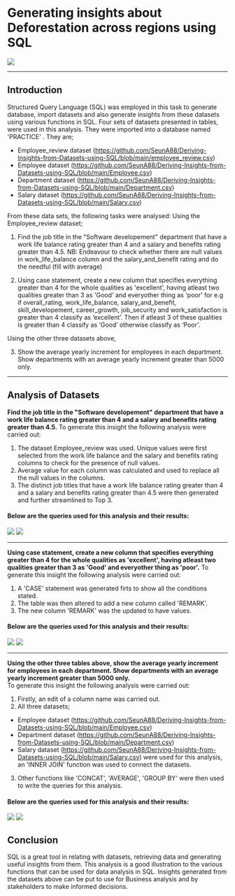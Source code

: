 # Generating insights about Deforestation across regions using SQL
![](sql.jpg)

----
## Introduction
Structured Query Language (SQL) was employed in this task to generate database, import datasets and also generate insights from these datasets using various functions in SQL. Four sets of datasets presented in tables, were used in this analysis. They were imported into a database named 'PRACTICE' . They are; 
- Employee_review dataset (https://github.com/SeunA88/Deriving-Insights-from-Datasets-using-SQL/blob/main/employee_review.csv)
- Employee dataset (https://github.com/SeunA88/Deriving-Insights-from-Datasets-using-SQL/blob/main/Employee.csv)
- Department dataset (https://github.com/SeunA88/Deriving-Insights-from-Datasets-using-SQL/blob/main/Department.csv)
- Salary dataset (https://github.com/SeunA88/Deriving-Insights-from-Datasets-using-SQL/blob/main/Salary.csv)

From these data sets, the following tasks were analysed:
Using the Employee_review dataset; 
1. Find the job title in the "Software developement" department that have a work life balance rating greater than 4 and a salary and benefits rating greater than 4.5.
NB: Endeavour to check whether there are null values in work_life_balance column and the salary_and_benefit rating and do the needful (fill with average)

2. Using case statement, create a new column that specifies everything greater than 4 for the whole qualities as 'excellent', having atleast two qualities greater than 3 as 'Good' and everyother thing as 'poor'
for e.g if overall_rating, work_life_balance, salary_and_benefit, skill_developement, career_growth, job_security and work_satisfaction is greater than 4 classify as ‘excellent’.  Then if atleast 3 of these qualities is greater than 4 classify as ‘Good’ otherwise classify as ‘Poor’.

Using the other three datasets above,

3. Show the average yearly increment for employees in each department. Show departments with an average yearly increment greater than 5000 only.
---

## Analysis of Datasets
**Find the job title in the "Software developement" department that have a work life balance rating greater than 4 and a salary and benefits rating greater than 4.5.**
To generate this insight the following analysis were carried out:
1. The dataset Employee_review was used. Unique values were first selected from the work life balance and the salary and benefits rating columns to check for the presence of null values.
2. Average value for each column was calculated and used to replace all the null values in the columns.
3. The distinct job titles that have a work life balance rating greater than 4 and a salary and benefits rating greater than 4.5 were then generated and further streamlined to Top 3.
   
#### Below are the queries used for this analysis and their results:
![](Task2.png)
![](TASK2RESULT.png)

---
**Using case statement, create a new column that specifies everything greater than 4 for the whole qualities as 'excellent', having atleast two qualities greater than 3 as 'Good' and everyother thing as 'poor'.**
To generate this insight the following analysis were carried out:
1. A 'CASE' statement was generated firts to show all the conditions stated.
2. The table was then altered to add a new column called 'REMARK'.
3. The new column 'REMARK' was the updated to have values.

#### Below are the queries used for this analysis and their results:
![](Task28.png)
![](Task29.png)

---
**Using the other three tables above, show the average yearly increment for employees in each department. Show departments with an average yearly increment greater than 5000 only.**  
To generate this insight the following analysis were carried out:
1. Firstly, an edit of a column name was carried out.
2. All three datasets;
- Employee dataset (https://github.com/SeunA88/Deriving-Insights-from-Datasets-using-SQL/blob/main/Employee.csv)
- Department dataset (https://github.com/SeunA88/Deriving-Insights-from-Datasets-using-SQL/blob/main/Department.csv)
- Salary dataset (https://github.com/SeunA88/Deriving-Insights-from-Datasets-using-SQL/blob/main/Salary.csv)
were used for this analysis, an 'INNER JOIN' function was used to connect the datasets.
3. Other functions like 'CONCAT', 'AVERAGE', 'GROUP BY' were then used to write the queries for this analysis.
   
#### Below are the queries used for this analysis and their results:
![](Task23.png)
![](Task231.png)

## Conclusion
SQL is a great tool in relating with datasets, retrieving data and generating useful insights from them. This analysis is a good illustration to the various functions that can be used for data analysis in SQL. Insights generated from the datasets above can be put to use for Business analysis and by stakeholders to make informed decisions. 
